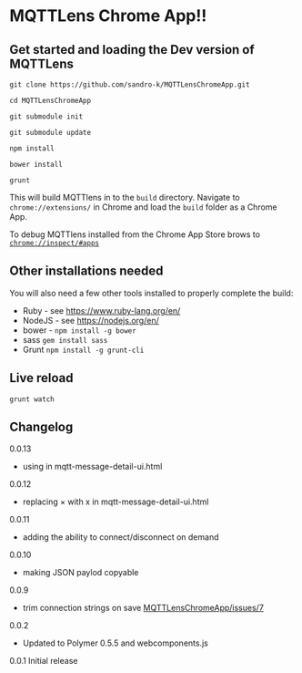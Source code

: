 # MQTTLens Chrome App!!

## Get started and loading the Dev version of MQTTLens

`git clone https://github.com/sandro-k/MQTTLensChromeApp.git`

`cd MQTTLensChromeApp`

`git submodule init`

`git submodule update`

`npm install`

`bower install`

`grunt`


This will build MQTTlens in to the `build` directory. Navigate to `chrome://extensions/` in Chrome and load the `build`
folder as a Chrome App.

To debug MQTTlens installed from the Chrome App Store brows to  [`chrome://inspect/#apps`](chrome://inspect/#apps)

## Other installations needed

You will also need a few other tools installed to properly complete the build:

* Ruby - see https://www.ruby-lang.org/en/
* NodeJS - see https://nodejs.org/en/
* bower - `npm install -g bower`
* sass `gem install sass`
* Grunt `npm install -g grunt-cli`

## Live reload 

`grunt watch`

## Changelog

0.0.13
* using <core-icon icon="close"></core-icon> in mqtt-message-detail-ui.html

0.0.12
* replacing &times; with x in mqtt-message-detail-ui.html

0.0.11
* adding the ability to connect/disconnect on demand

0.0.10
* making JSON paylod copyable 

0.0.9
* trim connection strings on save [MQTTLensChromeApp/issues/7](https://github.com/sandro-k/MQTTLensChromeApp/issues/7)

0.0.2
* Updated to Polymer 0.5.5 and webcomponents.js

0.0.1 Initial release
